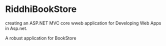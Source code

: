 # RiddhiBookStore

creating an ASP.NET MVC core wweb application for Developing Web Apps in Asp.net.

A robust application for BookStore
